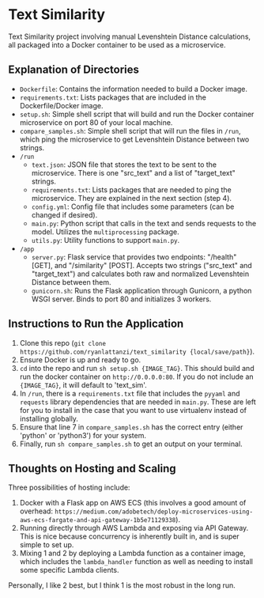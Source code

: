 # Text Similarity
Text Similarity project involving manual Levenshtein Distance calculations, all packaged into a Docker container to be used as a microservice.

## Explanation of Directories

- ```Dockerfile```: Contains the information needed to build a Docker image.
- ```requirements.txt```: Lists packages that are included in the Dockerfile/Docker image.
- ```setup.sh```: Simple shell script that will build and run the Docker container microservice on port 80 of your local machine.
- ```compare_samples.sh```: Simple shell script that will run the files in ```/run```, which ping the microservice to get Levenshtein Distance between two strings.
- ```/run```
  - ```text.json```: JSON file that stores the text to be sent to the microservice. There is one "src_text" and a list of "target_text" strings.
  - ```requirements.txt```: Lists packages that are needed to ping the microservice. They are explained in the next section (step 4).
  - ```config.yml```: Config file that includes some parameters (can be changed if desired).
  - ```main.py```: Python script that calls in the text and sends requests to the model. Utilizes the ```multiprocessing``` package.
  - ```utils.py```: Utility functions to support ```main.py```.
- ```/app```
  - ```server.py```: Flask service that provides two endpoints: "/health" [GET], and "/similarity" [POST]. Accepts two strings ("src_text" and "target_text") and calculates both raw and normalized Levenshtein Distance between them.
  - ```gunicorn.sh```: Runs the Flask application through Gunicorn, a python WSGI server. Binds to port 80 and initializes 3 workers.

## Instructions to Run the Application

1. Clone this repo (```git clone https://github.com/ryanlattanzi/text_similarity {local/save/path}```).
2. Ensure Docker is up and ready to go.
3. ```cd``` into the repo and run ```sh setup.sh {IMAGE_TAG}```. This should build and run the docker container on ```http://0.0.0.0:80```. If you do not include an ```{IMAGE_TAG}```, it will default to 'text_sim'.
4. In ```/run```, there is a ```requirements.txt``` file that includes the ```pyyaml``` and ```requests``` library dependencies that are needed in ```main.py```. These are left for you to install in the case that you want to use virtualenv instead of installing globally.
5. Ensure that line 7 in ```compare_samples.sh``` has the correct entry (either 'python' or 'python3') for your system.
6. Finally, run ```sh compare_samples.sh``` to get an output on your terminal.

## Thoughts on Hosting and Scaling

Three possibilities of hosting include:
  1. Docker with a Flask app on AWS ECS (this involves a good amount of overhead: ```https://medium.com/adobetech/deploy-microservices-using-aws-ecs-fargate-and-api-gateway-1b5e71129338```).
  2. Running directly through AWS Lambda and exposing via API Gateway. This is nice because concurrency is inherently built in, and is super simple to set up.
  3. Mixing 1 and 2 by deploying a Lambda function as a container image, which includes the ```lambda_handler``` function as well as needing to install some specific Lambda clients.

Personally, I like 2 best, but I think 1 is the most robust in the long run.
